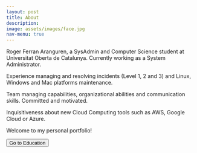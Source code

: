 ```yaml
---
layout: post
title: About
description: 
image: assets/images/face.jpg
nav-menu: true
---
```


Roger Ferran Aranguren, a SysAdmin and Computer Science student at Universitat Oberta de Catalunya. Currently working as a System Administrator.

Experience managing and resolving incidents (Level 1, 2 and 3) and Linux, Windows  and Mac platforms maintenance.<br>

Team managing capabilities, organizational abilities and communication skills. Committed and motivated. <br>

Inquisitiveness about new Cloud Computing tools such as AWS, Google Cloud or Azure.


Welcome to my personal portfolio!


<!-- Go to experience button -->
<form action="https://rferran.github.io/education.html">
    <input type="submit" value="Go to Education" />
</form>
<!-- End go to experience button -->


